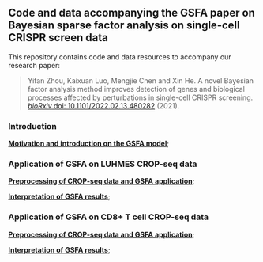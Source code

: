 ## Code and data accompanying the GSFA paper on Bayesian sparse factor analysis on single-cell CRISPR screen data

This repository contains code and data resources to accompany our
research paper:

> Yifan Zhou, Kaixuan Luo, Mengjie Chen and Xin He. 
> A novel Bayesian factor analysis method improves detection of genes and 
> biological processes affected by perturbations in single-cell CRISPR screening. 
> [*bioRxiv* doi: 10.1101/2022.02.13.480282](https://www.biorxiv.org/content/10.1101/2022.02.13.480282v1) (2021).

### Introduction

[**Motivation and introduction on the GSFA model**](https://gradonion.github.io/GSFA_paper/index.html);

### Application of GSFA on LUHMES CROP-seq data

[**Preprocessing of CROP-seq data and GSFA application**](https://gradonion.github.io/GSFA_paper/preprocess_and_gsfa_LUHMES.html);

[**Interpretation of GSFA results**](https://gradonion.github.io/GSFA_paper/gsfa_result_interpret_LUHMES.html);

### Application of GSFA on CD8+ T cell CROP-seq data

[**Preprocessing of CROP-seq data and GSFA application**](https://gradonion.github.io/GSFA_paper/preprocess_and_gsfa_TCells.html);

[**Interpretation of GSFA results**](https://gradonion.github.io/GSFA_paper/gsfa_result_interpret_TCells.html);
